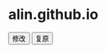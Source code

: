 # alin.github.io
<!DOCTYPE html>
<html lang="en">
<head>
    <meta charset="UTF-8">
    <meta http-equiv="X-UA-Compatible" content="IE=edge">
    <meta name="viewport" content="width=device-width, initial-scale=1.0">
    <title>Document</title>
</head>
<body>
    <button title="change">修改</button>
    <button title="recovery">复原</button>
    <script type="text/javascript">

    </script>
</body>
</html>
